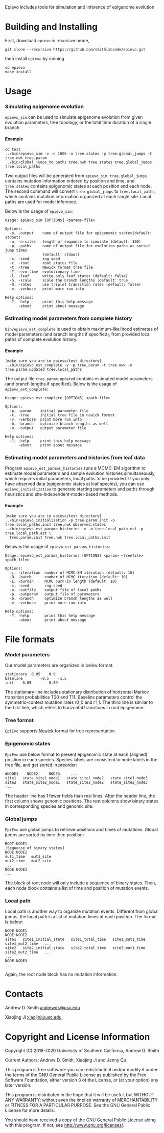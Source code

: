 Epievo includes tools for simulation and inference of epigenome evolution. 

Building and Installing 
=======================

First, download `epievo` in recursive mode,
```
git clone --recursive https://github.com/smithlabcode/epievo.git
```
then install `epievo` by running
```
cd epievo
make install
```


Usage
========================
### Simulating epigenome evolution
`epievo_sim` can be used to simulate epigenome evolution from given evolution parameters,
tree topology, or the total time duration of a single branch. 
#### Example
```
cd test
../bin/epievo_sim -v -n 1000 -o tree.states -p tree.global_jumps -t tree.nwk tree.param
../bin/global_jumps_to_paths tree.nwk tree.states tree.global_jumps tree.local_paths
```
Two output files will be generated from `epievo_sim`:
`tree.global_jumps` contains mutation information ordered by position
and time, and `tree.states` contains epigenomic states at each position and each node.
The second command will convert `tree.global_jumps` to `tree.local_paths`,
which contains mutation information organized at each single site.
Local paths are used for model inference.

Below is the usage of `epievo_sim`:
```
Usage: epievo_sim [OPTIONS] <params-file>

Options:
  -o, -output    name of output file for epigenomic states(default: stdout) 
  -n, -n-sites   length of sequence to simulate (default: 100) 
  -p, -paths     name of output file for evolution paths as sorted jump times 
                 (default: stdout) 
  -s, -seed      rng seed 
  -r, -root      root states file 
  -t, -tree      Newick format tree file 
  -T, -evo-time  evolutionary time 
  -l, -leaf      write only leaf states (default: false) 
  -S, -scale     scale the branch lengths (default: true 
  -R, -rates     use triplet transition rates (default: false) 
  -v, -verbose   print more run info 

Help options:
  -?, -help      print this help message 
      -about     print about message 
```

### Estimating model parameters from complete history
`bin/epievo_est_complete` is used to obtain maximum-likelihood estimates
of model parameters (and branch lengths if specified),
from provided local paths of complete evolution history.
#### Example
```
[make sure you are in epievo/test directory]
../bin/epievo_est_complete -v -p tree.param -t tree.nwk -o tree.param.updated tree.local_paths
```
The output file `tree.param.updated` contains estimated model parameters
(and branch lengths if specified).
Below is the usage of `epievo_est_complete`:
```
Usage: epievo_est_complete [OPTIONS] <path-file>

Options:
  -p, -param    initial parameter file 
  -t, -tree     initial tree file in newick format 
  -v, -verbose  print more run info 
  -b, -branch   optimize branch lengths as well 
  -o, -output   output parameter file 

Help options:
  -?, -help     print this help message 
      -about    print about message 
  ```

### Estimating model parameters and histories from leaf data
Program `epievo_est_params_histories` runs a MCMC-EM algorithm to estimate model
parameters and sample evolution histories simultaneously, which requires
initial parameters, local paths to be provided.
If you only have observed data (epigenomic states at leaf species), you can
use `epievo_initialization` to generate starting parameters and paths
through heuristics and site-independent-model-based methods.

#### Example
```
[make sure you are in epievo/test directory]
../bin/epievo_initialization -p tree.param.init -o tree.local_paths.init tree.nwk observed.states
../bin/epievo_est_params_histories -v -o tree.local_path.est -p tree.local_path.est \
  tree.param.init tree.nwk tree.local_paths.init
```

Below is the usage of `epievo_est_params_histories`:
```
Usage: epievo_est_params_histories [OPTIONS] <param> <treefile> <path_file>

Options:
  -i, -iteration  number of MCMC-EM iteration (default: 10) 
  -B, -batch      number of MCMC iteration (default: 10) 
  -L, -burnin     MCMC burn-in length (default: 10) 
  -s, -seed       rng seed 
  -o, -outfile    output file of local paths 
  -p, -outparam   output file of parameters 
  -b, -branch     optimize branch lengths as well 
  -v, -verbose    print more run info 

Help options:
  -?, -help       print this help message 
      -about      print about message 
```

File formats
========================
### Model parameters
Our model parameters are organized in below format:
```
stationary  0.85    0.9
baseline        -0.5    -1.5
init    0.85        0.89
```
The stationary line includes stationary distribution of horizontal Markov transition probabilities T00 and T11. Baseline parameters control the symmetric-context mutation rates r0_0 and r1_1. The third line is similar to the first line, which
refers to horizontal transitions in root epigenome.

### Tree format
`EpiEvo` supports [Newick](http://evolution.genetics.washington.edu/phylip/newicktree.html)
format for tree representation.

### Epigenomic states
`EpiEvo` use below format to present epigenomic state at each (aligned) position in each species.
Species labels are consistent to node labels in the tree file, and get sorted in preorder: 
```
#NODE1    NODE2     NODE3     ...
site1   state_site1_node1   state_site1_node2   state_site1_node3
site2   state_site2_node1   state_site2_node2   state_site2_node3
...
```
The header line has 1 fewer fields than rest lines.
After the header line, the first column shows genomic positions.
The rest columns show binary states in corresponding species and genomic site.

### Global jumps
`EpiEvo` use global jumps to retrieve positions and times of mutations.
Global jumps are sorted by time then position:
```
ROOT:NODE1
[Sequence of binary states]
NODE:NODE2
mut1_time   mut1_site
mut2_time   mut2_site
...
NODE:NODE3
...
```
The block of root node will only include a sequence of binary states.
Then, each node block contains a list of time and position of mutation events.

### Local path
Local path is another way to organize mutation events.
Different from global jumps, the local path is a list of mutation times at each position.
The format is below:
```
NODE:NODE1
NODE:NODE2
site1   site1_initial_state   site1_total_time   site1_mut1_time    site1_mut2_time   ...
site2   site2_initial_state   site2_total_time   site2_mut1_time    site2_mut2_time   ...
...
NODE:NODE3
...
```
Again, the root node block has no mutation information.


Contacts
========================

Andrew D. Smith
andrewds@usc.edu

Xiaojing Ji
xiaojinj@usc.edu


Copyright and License Information
=================================

Copyright (C) 2018-2020
University of Southern California,
Andrew D. Smith
  
Current Authors:  Andrew D. Smith, Xiaojing Ji and Jenny Qu
  
This program is free software: you can redistribute it and/or modify
it under the terms of the GNU General Public License as published by
the Free Software Foundation, either version 3 of the License, or
(at your option) any later version.
  
This program is distributed in the hope that it will be useful,
but WITHOUT ANY WARRANTY; without even the implied warranty of
MERCHANTABILITY or FITNESS FOR A PARTICULAR PURPOSE.  See the
GNU General Public License for more details.
  
You should have received a copy of the GNU General Public License
along with this program.  If not, see <http://www.gnu.org/licenses/>.
